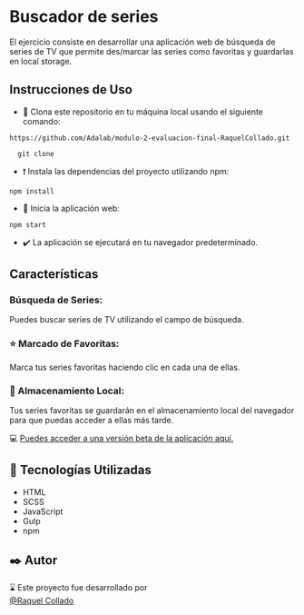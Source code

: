 # Buscador de series
El ejercicio consiste en desarrollar una aplicación web de búsqueda de series de TV que permite des/marcar las series como favoritas y guardarlas en local storage.

## Instrucciones de Uso
- 📍 Clona este repositorio en tu máquina local usando el siguiente comando:
  
 ```
https://github.com/Adalab/modulo-2-evaluacion-final-RaquelCollado.git
``` 
```
  git clone
```   

- ❗ Instala las dependencias del proyecto utilizando npm:

```
npm install
```
  
-  🚀 Inicia la aplicación web:
```
npm start
``` 
 
- ✔️ La aplicación se ejecutará en tu navegador predeterminado.

## Características
### Búsqueda de Series:  
Puedes buscar series de TV utilizando el campo de búsqueda.
### ⭐ Marcado de Favoritas:   
Marca tus series favoritas haciendo clic en cada una de ellas.
### 💾 Almacenamiento Local:   
Tus series favoritas se guardarán en el almacenamiento local del navegador para que puedas acceder a ellas más tarde.

💻 [Puedes acceder a una versión beta de la aplicación aquí.](URL_DEL_ENLACE)
## 📌 Tecnologías Utilizadas
- HTML
- SCSS
- JavaScript
- Gulp
- npm





## ✒️ Autor
⌛ Este proyecto fue desarrollado por   
[@Raquel Collado](https://github.com/RaquelCollado)

